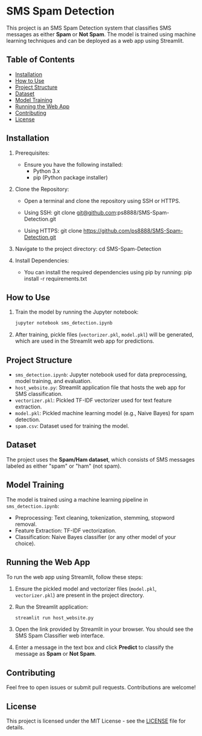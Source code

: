 # SMS Spam Detection

This project is an SMS Spam Detection system that classifies SMS messages as either **Spam** or **Not Spam**. The model is trained using machine learning techniques and can be deployed as a web app using Streamlit.

## Table of Contents

- [Installation](#installation)
- [How to Use](#how-to-use)
- [Project Structure](#project-structure)
- [Dataset](#dataset)
- [Model Training](#model-training)
- [Running the Web App](#running-the-web-app)
- [Contributing](#contributing)
- [License](#license)


## Installation

1. Prerequisites:
   - Ensure you have the following installed:
     - Python 3.x
     - pip (Python package installer)

2. Clone the Repository:
   - Open a terminal and clone the repository using SSH or HTTPS.

   - Using SSH:
     git clone git@github.com:ps8888/SMS-Spam-Detection.git

   - Using HTTPS:
     git clone https://github.com/ps8888/SMS-Spam-Detection.git

3. Navigate to the project directory:
   cd SMS-Spam-Detection

4. Install Dependencies:
   - You can install the required dependencies using pip by running:
     pip install -r requirements.txt


## How to Use

1. Train the model by running the Jupyter notebook:

    ```bash
    jupyter notebook sms_detection.ipynb
    ```

2. After training, pickle files (`vectorizer.pkl`, `model.pkl`) will be generated, which are used in the Streamlit web app for predictions.

## Project Structure

- `sms_detection.ipynb`: Jupyter notebook used for data preprocessing, model training, and evaluation.
- `host_website.py`: Streamlit application file that hosts the web app for SMS classification.
- `vectorizer.pkl`: Pickled TF-IDF vectorizer used for text feature extraction.
- `model.pkl`: Pickled machine learning model (e.g., Naive Bayes) for spam detection.
- `spam.csv`: Dataset used for training the model.

## Dataset

The project uses the **Spam/Ham dataset**, which consists of SMS messages labeled as either "spam" or "ham" (not spam).

## Model Training

The model is trained using a machine learning pipeline in `sms_detection.ipynb`:
- Preprocessing: Text cleaning, tokenization, stemming, stopword removal.
- Feature Extraction: TF-IDF vectorization.
- Classification: Naive Bayes classifier (or any other model of your choice).

## Running the Web App

To run the web app using Streamlit, follow these steps:

1. Ensure the pickled model and vectorizer files (`model.pkl`, `vectorizer.pkl`) are present in the project directory.
2. Run the Streamlit application:

    ```bash
    streamlit run host_website.py
    ```

3. Open the link provided by Streamlit in your browser. You should see the SMS Spam Classifier web interface.

4. Enter a message in the text box and click **Predict** to classify the message as **Spam** or **Not Spam**.

## Contributing

Feel free to open issues or submit pull requests. Contributions are welcome!

## License

This project is licensed under the MIT License - see the [LICENSE](LICENSE) file for details.


